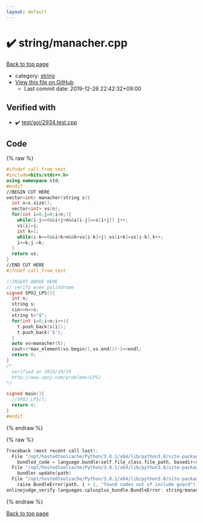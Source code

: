 ```yaml
---
layout: default
---
```


<!-- mathjax config similar to math.stackexchange -->
<script type="text/javascript" async
  src="https://cdnjs.cloudflare.com/ajax/libs/mathjax/2.7.5/MathJax.js?config=TeX-MML-AM_CHTML">
</script>
<script type="text/x-mathjax-config">
  MathJax.Hub.Config({
    TeX: { equationNumbers: { autoNumber: "AMS" }},
    tex2jax: {
      inlineMath: [ ['$','$'] ],
      processEscapes: true
    },
    "HTML-CSS": { matchFontHeight: false },
    displayAlign: "left",
    displayIndent: "2em"
  });
</script>

<script type="text/javascript" src="https://cdnjs.cloudflare.com/ajax/libs/jquery/3.4.1/jquery.min.js"></script>
<script src="https://cdn.jsdelivr.net/npm/jquery-balloon-js@1.1.2/jquery.balloon.min.js" integrity="sha256-ZEYs9VrgAeNuPvs15E39OsyOJaIkXEEt10fzxJ20+2I=" crossorigin="anonymous"></script>
<script type="text/javascript" src="../../assets/js/copy-button.js"></script>
<link rel="stylesheet" href="../../assets/css/copy-button.css" />


# :heavy_check_mark: string/manacher.cpp

<a href="../../index.html">Back to top page</a>

* category: <a href="../../index.html#b45cffe084dd3d20d928bee85e7b0f21">string</a>
* <a href="{{ site.github.repository_url }}/blob/master/string/manacher.cpp">View this file on GitHub</a>
    - Last commit date: 2019-12-26 22:42:32+09:00




## Verified with

* :heavy_check_mark: <a href="../../verify/test/aoj/2934.test.cpp.html">test/aoj/2934.test.cpp</a>


## Code

<a id="unbundled"></a>
{% raw %}
```cpp
#ifndef call_from_test
#include<bits/stdc++.h>
using namespace std;
#endif
//BEGIN CUT HERE
vector<int> manacher(string s){
  int n=s.size();
  vector<int> vs(n);
  for(int i=0,j=0;i<n;){
    while(i-j>=0&&i+j<n&&s[i-j]==s[i+j]) j++;
    vs[i]=j;
    int k=1;
    while(i-k>=0&&i+k<n&&k+vs[i-k]<j) vs[i+k]=vs[i-k],k++;
    i+=k;j-=k;
  }
  return vs;
}
//END CUT HERE
#ifndef call_from_test

//INSERT ABOVE HERE
// verify even palindrome
signed SPOJ_LPS(){
  int n;
  string s;
  cin>>n>>s;
  string t="$";
  for(int i=0;i<n;i++){
    t.push_back(s[i]);
    t.push_back('$');
  }
  auto vs=manacher(t);
  cout<<*max_element(vs.begin(),vs.end())-1<<endl;
  return 0;
}
/*
  verified on 2019/10/29
  http://www.spoj.com/problems/LPS/
*/

signed main(){
  //SPOJ_LPS();
  return 0;
}
#endif

```
{% endraw %}

<a id="bundled"></a>
{% raw %}
```cpp
Traceback (most recent call last):
  File "/opt/hostedtoolcache/Python/3.8.1/x64/lib/python3.8/site-packages/onlinejudge_verify/docs.py", line 347, in write_contents
    bundled_code = language.bundle(self.file_class.file_path, basedir=self.cpp_source_path)
  File "/opt/hostedtoolcache/Python/3.8.1/x64/lib/python3.8/site-packages/onlinejudge_verify/languages/cplusplus.py", line 63, in bundle
    bundler.update(path)
  File "/opt/hostedtoolcache/Python/3.8.1/x64/lib/python3.8/site-packages/onlinejudge_verify/languages/cplusplus_bundle.py", line 151, in update
    raise BundleError(path, i + 1, "found codes out of include guard")
onlinejudge_verify.languages.cplusplus_bundle.BundleError: string/manacher.cpp: line 5: found codes out of include guard

```
{% endraw %}

<a href="../../index.html">Back to top page</a>

